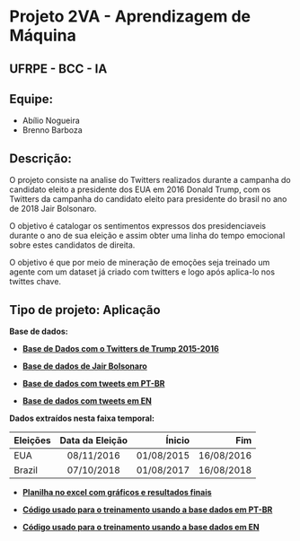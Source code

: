 # Projeto 2VA - Aprendizagem de Máquina
## UFRPE - BCC - IA

## Equipe:
- Abílio Nogueira
- Brenno Barboza

## Descrição:
O projeto consiste na analise do Twitters  realizados durante a campanha do candidato eleito a presidente dos EUA em 2016 Donald Trump, com os Twitters da campanha do candidato eleito  para presidente do brasil no ano de 2018 Jair Bolsonaro. 

O objetivo é catalogar os sentimentos expressos dos presidenciaveis durante o ano de sua eleição e assim obter uma linha do tempo emocional sobre estes candidatos de direita.

O objetivo é que por meio de mineração de emoções seja treinado um agente com um dataset já criado com twitters e logo após aplica-lo nos twittes chave.

## Tipo de projeto: Aplicação

**Base de dados:**

* [**Base de Dados com o Twitters de Trump 2015-2016**](https://github.com/fivethirtyeight/data/blob/master/trump-twitter/realDonaldTrump_poll_tweets.csv)

* [**Base de dados de Jair Bolsonaro**](https://www.kaggle.com/lgmoneda/jair-bolsonaro-twitter-data/downloads/jair-bolsonaro-twitter-data.zip/2)

* [**Base de dados com tweets em PT-BR**](https://www.kaggle.com/leandrodoze/tweets-from-mgbr/downloads/Tweets_Mg.csv/1)

* [**Base de dados com tweets em EN**](https://www.kaggle.com/crowdflower/twitter-airline-sentiment)

**Dados extraídos  nesta faixa temporal:**

| Eleições      | Data da Eleição|    Ínicio  |   Fim     |
| ------------- |:--------------:| ----------:|----------:|
| EUA           | 08/11/2016     | 01/08/2015 |16/08/2016 |
| Brazil        | 07/10/2018     | 01/08/2017 |16/08/2018 |


* [**Planilha no excel com gráficos e resultados finais**](https://docs.google.com/spreadsheets/d/1q7Pd-fLkJxmtw2rHG_3Z_cK_kV9Ow9TuJkCDVz9U2VY/edit?usp=sharing)


* [**Código usado para o treinamento usando a base dados em PT-BR**](https://colab.research.google.com/drive/1WDmJi4aNi7YmrCCH3w7iic2O_JmKLZPS)

* [**Código usado para o treinamento usando a base dados em EN**](https://colab.research.google.com/drive/1ISNj_ha7C8axhGJTiXGL5UMrT0nIjQLp)
